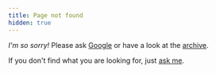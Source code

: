 ```yaml
---
title: Page not found
hidden: true
---
```


*I'm so sorry!* Please ask <a id="google" href="http://www.google.de/search?q=site:<%= domain %>">Google</a> or have a look at the [archive](/archive/).

If you don't find what you are looking for, just [ask me](/about/).

<script type="text/javascript">
url = /^.*?:\/\/.*?\/(.*)$/.exec(document.URL)[1];
keywords = url.match(/[a-zA-Z]+/g);
keywords = keywords.join("+");
document.getElementById("google").href = "http://www.google.de/search?q=site:<%= domain %>+" + keywords;
</script>
